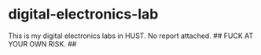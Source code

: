 # digital-electronics-lab
This is my digital electronics labs in HUST. No report attached. ## FUCK AT YOUR OWN RISK. ##
